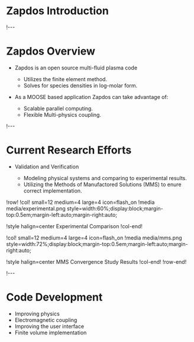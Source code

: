 # Zapdos Introduction

!---

# Zapdos Overview

- Zapdos is an open source multi-fluid plasma code

  - Utilizes the finite element method.
  - Solves for species densities in log-molar form.


- As a MOOSE based application Zapdos can take advantage of:

  - Scalable parallel computing.
  - Flexible Multi-physics coupling.

!---

# Current Research Efforts

- Validation and Verification

  - Modeling physical systems and comparing to experimental results.
  - Utilizing the Methods of Manufactored Solutions (MMS) to enure correct implementation.

!row!
!col! small=12 medium=4 large=4 icon=flash_on
!media media/experimental.png style=width:60%;display:block;margin-top:0.5em;margin-left:auto;margin-right:auto;

!style halign=center
Experimental Comparison
!col-end!

!col! small=12 medium=4 large=4 icon=flash_on
!media media/mms.png style=width:72%;display:block;margin-top:0.5em;margin-left:auto;margin-right:auto;

!style halign=center
MMS Convergence Study Results
!col-end!
!row-end!

!---

#  Code Development

- Improving physics
- Electromagnetic coupling
- Improving the user interface
- Finite volume implementation
